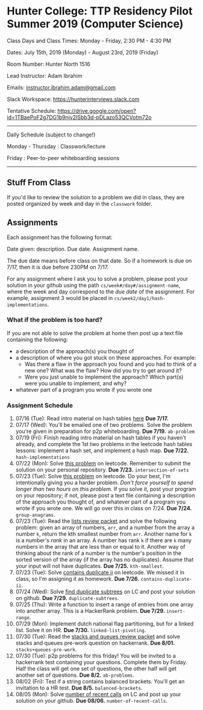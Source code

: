 # Hunter College: TTP Residency Pilot Summer 2019 (Computer Science)

Class Days and Class Times: Monday - Friday, 2:30 PM - 4:30 PM

Dates: July 15th, 2019 (Monday) - August 23rd, 2019 (Friday)

Room Number: Hunter North 1516

Lead Instructor: Adam Ibrahim

Emails: instructor.ibrahim.adam@gmail.com

Slack Workspace: https://hunterinterviews.slack.com

Tentative Schedule: <https://drive.google.com/open?id=1TBaePoF2g7DG1b9njv2ISbb3d-pDLazo53QCVotm72o>

---

Daily Schedule (subject to change!)

Monday - Thursday : Classwork/lecture

Friday : Peer-to-peer whiteboarding sessions

---

## Stuff From Class

If you'd like to review the solution to a problem we did in class,
they are posted organized by week and day in the `classwork` folder.

## Assignments

Each assignment has the following format:

Date given: description. Due date. Assignment name.

The due date means before class on that date. So if a homework is due
on 7/17, then it is due before 230PM on 7/17.

For any assignment where I ask you to solve a problem, please post
your solution in your github using the path
`cs/week#/day#/assignment-name`, where the week and day correspond to
the *due date* of the assignment. For example, assignment 3 would be
placed in `cs/week2/day1/hash-implementations`. 

### What if the problem is too hard?

If you are not able to solve the problem at home then post up a
text file containing the following:

- a description of the approach(s) you thought of
- a description of where you got stuck on these approaches. For
  example:
    - Was there a flaw in the approach you found and you had to think
      of a new one? What was the flaw? How did you try to get around
      it?
    - Were you just unable to implement the approach? Which part(s)
      were you unable to implement, and why?
- whatever part of a program you wrote if you wrote one

### Assignment Schedule

1. 07/16 (Tue): Read intro material on hash tables
   [here](https://leetcode.com/explore/learn/card/hash-table/) **Due
   7/17.**
2. 07/17 (Wed): You'll be emailed one of two problems. Solve the
   problem you're given in preparation for p2p whiteboarding. **Due
   7/19.** `ab-problem`
3. 07/19 (Fri): Finish reading intro material on hash tables if you
   haven't already, and complete the 1st two problems in the leetcode
   hash tables lessons: implement a hash set, and implement a hash
   map.  **Due 7/22.** `hash-implementations`
4. 07/22 (Mon): Solve [this
   problem](https://leetcode.com/explore/learn/card/hash-table/183/combination-with-other-algorithms/1105/)
   on leetcode. Remember to submit the solution on your personal
   repository. **Due 7/23.** `intersection-of-sets`
5. 07/23 (Tue): Solve [this
   problem](https://leetcode.com/explore/learn/card/hash-table/185/hash_table_design_the_key/1124/)
   on leetcode. Do your best, I'm intentionally giving you a harder
   problem. *Don't force yourself to spend longer than two hours on
   this problem.* If you solve it, post your program on your
   repository; if not, please post a text file containing a
   description of the approach you thought of, and whatever part of a
   program you wrote if you wrote one. We will go over this in class
   on 7/24. **Due 7/24.** `group-anagrams`.
6. 07/23 (Tue): Read the [lists review
   packet](https://drive.google.com/open?id=1Ro83seOpzj7Yz4gcWz84qxg3CGhiArT8uB_xB9onZO0)
   and solve the following problem: given an array of numbers, `arr`,
   and a number from the array a number `k`, return the kth smallest
   number from `arr`. Another name for `k` is a number's *rank* in an
   array. A number has rank `k` if there are `k` many numbers in the
   array that are less than or equal to it. Another way of thinking
   about the rank of a number is the number's position in the sorted
   version of the array (if the array has no duplicates). Assume that
   your input will not have duplicates.  **Due 7/25.** `kth-smallest`.
7. 07/23 (Tue): Solve [contains duplicate
   ii](https://leetcode.com/explore/learn/card/hash-table/184/comparison-with-other-data-structures/1121/)
   on leetcode. We missed it in class, so I'm assigning it as
   homework. **Due 7/26.** `contains-duplicate-ii`.
8. 07/24 (Wed): Solve [find duplicate
   subtrees](https://leetcode.com/explore/learn/card/hash-table/185/hash_table_design_the_key/1127/)
   on LC and post your solution on github. **Due 7/29.**
   `duplicate-subtrees`.
9. 07/25 (Thu): Write a function to insert a range of entries from one
   array into another array. This is a HackerRank problem. **Due
   7/29.** `insert-range`.
10. 07/29 (Mon): Implement dutch national flag partitioning, but for a
    linked list. Solve it on HR. **Due 7/30.** `linked-list-pivoting`.
11. 07/30 (Tue): Read the [stacks and queues review
    packet](https://drive.google.com/open?id=1MN29NToPCiKZy2_Sg_A7xuR2_BbKaIv-zXEGEkzpc6g)
    and solve stacks and queues pre-work question on hackerrank. **Due
    8/01.** `stacks+queues-pre-work`.
12. 07/30 (Tue): p2p problems for this friday! You will be invited to
    a hackerrank test containing your questions. Complete them by
    Friday. Half the class will get one set of questions, the other
    half will get another set of questions. **Due 8/2.** `ab-problems`.
13. 08/02 (Fri): Test if a string contains balanced brackets. You'll
    get an invitation to a HR test. **Due 8/5.** `balanced-brackets`.
14. 08/05 (Mon): Solve [number of recent
    calls](https://leetcode.com/problems/number-of-recent-calls/) on
    LC and post up your solution on your github. **Due 08/06.**
    `number-of-recent-calls`.
